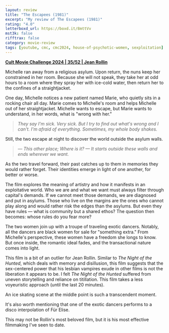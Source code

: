 ```yaml
---
layout: review
title: "The Escapees (1981)"
excerpt: "My review of The Escapees (1981)"
rating: "4.0"
letterboxd_url: https://boxd.it/8mttVv
mst3k: false
rifftrax: false
category: movie-review
tags: [youtube, cmc, cmc2024, house-of-psychotic-women, sexploitation]
---
```


<b><a href="https://boxd.it/rIGbC/detail" target="_blank" rel="noopener">Cult Movie Challenge 2024 | 35/52 | Jean Rollin</a></b>

Michelle ran away from a religious asylum. Upon return, the nuns keep her constrained in her room. Because she will not speak, they take her at odd hours to a room where they spray her with ice-cold water, then return her to the confines of a straightjacket.

One day, Michelle notices a new patient named Marie, who quietly sits in a rocking chair all day. Marie comes to Michelle's room and helps Michelle out of her straightjacket. Michelle wants to escape, but Marie wants to understand, in her words, what is "wrong with her."

<blockquote><i>They say I'm sick. Very sick. But I try to find out what's wrong and I can't. I'm afraid of everything. Sometimes, my whole body shakes.</i></blockquote>

Still, the two escape at night to discover the world outside the asylum walls.

<blockquote><i>— This other place; Where is it?
— It starts outside these walls and ends wherever we want.</i></blockquote>

As the two travel forward, their past catches up to them in memories they would rather forget. Their identities emerge in light of one another, for better or worse.

The film explores the meaning of artistry and how it manifests in an exploitative world. Who we are and what we want must always filter through capital's demands. If we cannot meet those demands, we are diagnosed and put in asylums. Those who live on the margins are the ones who cannot play along and would rather risk the edges than the asylums. But even they have rules — what is community but a shared ethos? The question then becomes: whose rules do you fear more?

The two women join up with a troupe of traveling exotic dancers. Notably, all the dancers are black women for sale for "something extra." From Michelle's perspective, these women have a freedom she longs to know. But once inside, the romantic ideal fades, and the transactional nature comes into light.

This film is a bit of an outlier for Jean Rollin. Similar to <i>The Night of the Hunted</i>, which deals with memory and disillusion, this film suggests that the sex-centered power that his lesbian vampires exude in other films is not the liberation it appears to be. I felt <i>The Night of the Hunted</i> suffered from uneven storytelling and reliance on titillation. This film takes a less voyeuristic approach (until the last 20 minutes).

An ice skating scene at the middle point is such a transcendent moment.

It's also worth mentioning that one of the exotic dancers performs to a disco interpolation of Für Elise.

This may not be Rollin's most beloved film, but it is his most effective filmmaking I've seen to date.
